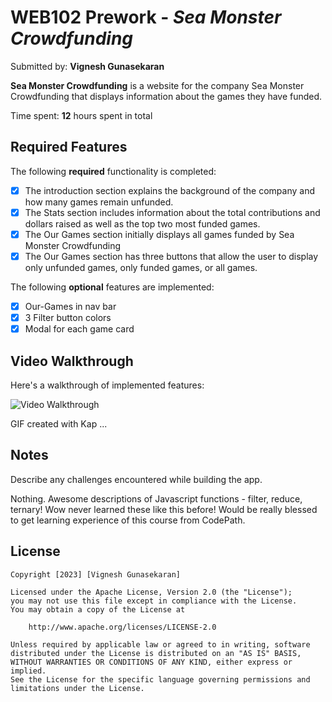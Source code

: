 # WEB102 Prework - _Sea Monster Crowdfunding_

Submitted by: **Vignesh Gunasekaran**

**Sea Monster Crowdfunding** is a website for the company Sea Monster Crowdfunding that displays information about the games they have funded.

Time spent: **12** hours spent in total

## Required Features

The following **required** functionality is completed:

- [x] The introduction section explains the background of the company and how many games remain unfunded.
- [x] The Stats section includes information about the total contributions and dollars raised as well as the top two most funded games.
- [x] The Our Games section initially displays all games funded by Sea Monster Crowdfunding
- [x] The Our Games section has three buttons that allow the user to display only unfunded games, only funded games, or all games.

The following **optional** features are implemented:

- [x] Our-Games in nav bar
- [x] 3 Filter button colors
- [x] Modal for each game card

## Video Walkthrough

Here's a walkthrough of implemented features:

<img src='https://i.imgur.com/ErbfpkQ.gif' title='Video Walkthrough' width='' alt='Video Walkthrough' />

<!-- Replace this with whatever GIF tool you used! -->

GIF created with Kap ...

<!-- Recommended tools:
[Kap](https://getkap.co/) for macOS
[ScreenToGif](https://www.screentogif.com/) for Windows
[peek](https://github.com/phw/peek) for Linux. -->

## Notes

Describe any challenges encountered while building the app.

Nothing. Awesome descriptions of Javascript functions - filter, reduce, ternary! Wow never learned these like this before! Would be really blessed to get learning experience of this course from CodePath.

## License

    Copyright [2023] [Vignesh Gunasekaran]

    Licensed under the Apache License, Version 2.0 (the "License");
    you may not use this file except in compliance with the License.
    You may obtain a copy of the License at

        http://www.apache.org/licenses/LICENSE-2.0

    Unless required by applicable law or agreed to in writing, software
    distributed under the License is distributed on an "AS IS" BASIS,
    WITHOUT WARRANTIES OR CONDITIONS OF ANY KIND, either express or implied.
    See the License for the specific language governing permissions and
    limitations under the License.

<!--
## Keywords

0. seaworthy
1. OOZEdiveTRAPpine
2. 6games-container.stats-card15
3. 11seafoamGAMES_JSON
4. 19187800268BRAIN
5. 74FLANNELclick
6. toLocaleString<div>1ivy
7. zoohowCEDAR (submission)
-->

